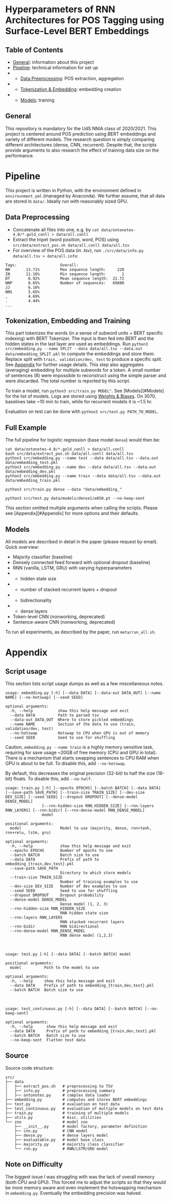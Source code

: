 # Hyperparameters of RNN Architectures for POS Tagging using Surface-Level BERT Embeddings

## Table of Contents

- [General](#General): information about this project
- [Pipeline](#Pipeline): technical information for set up
- - [Data Preprocessing](##Data-Preprocessing): POS extraction, aggregation
- - [Tokenization & Embedding](##Tokenization-&-Embedding): embedding creation
- - [Models](##Models): training

## General

This repository is mandatory for the UdS NNIA class of 2020/2021. This project is centered around POS prediction using BERT embeddings and variety of different models. The research question is simply comparing different architectures (dense, CNN, recurrent). Despite that, the scripts provide arguments to also research the effect of training data size on the performance.

# Pipeline

This project is written in Python, with the environment defined in `envirovnment.yml` (managed by Anaconda). We further assume, that all data are stored in `data/`. Ideally run with reasonably sized GPU.

## Data Preprocessing

- Concatenate all files into one, e.g. by `cat data/ontonetes-4.0/*.gold_conll > data/all.conll`
- Extract the tripet (word position, word, POS) using `src/data/extract_pos.sh data/all.conll data/all.tsv`
- For overview of the POS data (in .tsv), run `./src/data/info.py data/all.tsv > data/all.info`:

```
Tags:                   Overall:
NN       13.71%         Max sequence length:     228
IN       11.16%         Min sequence length:       1
DT        8.92%         Mean sequence length:  21.72
NNP       8.65%         Number of sequences:   69880
JJ        6.16%
NNS       5.65%
,         4.69%
.         4.44%
...
```

## Tokenization, Embedding and Training

This part tokenizes the words (in a sense of subword units + BERT specific indexing) with BERT Tokenizer. The input is then fed into BERT and the hidden states in the last layer are used as embeddings. Run `python3 src/embedding.py --name SPLIT --data data/all.tsv --data.out data/embedding_SPLIT.pkl` to compute the embeddings and store them. Replace split with `train, validation/dev, test` to produce a specific split. See [Appendix](#Appendix) for further usage details. This step also aggregates (averaging) embedding for multiple subwords for a token. A small number of sentences (8) were impossible to reconstruct using the simple parser and were discarded. The total number is reported by this script.

To train a model, run `python3 src/train.py MODEL"`. See [Models][#Models] for the list of models. Logs are stored using [Weights & Biases](https://wandb.ai/). On 3070, baselines take ~10 min to train, while for recurrent models it is ~1.5 hr.

Evaluation on test can be done with `python3 src/test.py PATH_TO_MODEL`.

## Full Example

The full pipeline for logistic regression (base model `dense`) would then be:

```
cat data/ontonetes-4.0/*.gold_conll > data/all.conll
bash src/data/extract_pos.sh data/all.conll data/all.tsv
python3 src/embedding.py --name test --data data/all.tsv --data.out data/embedding_test.pkl
python3 src/embedding.py --name dev --data data/all.tsv --data.out data/embedding_dev.pkl
python3 src/embedding.py --name train --data data/all.tsv --data.out data/embedding_train.pkl

python3 src/train.py dense --data "data/embedding_"

python3 src/test.py data/models/dense1/e050.pt --no-keep-sent
```

This section omitted multiple arguments when calling the scripts. Please see [Appendix][#Appendix] for more options and their defaults.

## Models

All models are described in detail in the paper (please request by email). Quick overview:

- Majority classifier (baseline)
- Densely connected feed forward with optional dropout (baseline)
- RNN (vanilla, LSTM, GRU) with varying hyperparameters
- - hidden state size
- - number of stacked recurrent layers + dropout
- - bidirectionality
- - dense layers
- Token-level CNN (nonworking, deprecated)
- Sentence-aware CNN (nonworking, deprecated)

To run all experiments, as described by the paper, run `meta/run_all.sh`.

# Appendix

## Script usage

This section lists script usage dumps as well as a few miscellaneous notes.

```
usage: embedding.py [-h] [--data DATA] [--data-out DATA_OUT] [--name NAME] [--no-hotswap] [--seed SEED]

optional arguments:
  -h, --help           show this help message and exit
  --data DATA          Path to parsed tsv
  --data-out DATA_OUT  Where to store pickled embeddings
  --name NAME          Section of the data to use (train, validation/dev, test)
  --no-hotswap         Hotswap to CPU when GPU is out of memory
  --seed SEED          Seed to use for shuffling
```

Caution, `embedding.py --name train` is a highly memory sensitive task, requiring for save usage ~20GB of free memory (CPU and GPU in total). There is a mechanism that starts swapping sentences to CPU RAM when GPU is about to be full. To disable this, add `--no-hotswap`.

By default, this decreases the original precision (32-bit) to half the size (16-bit) floats. To disable this, add `--no-half`. 

```
usage: train.py [-h] [--epochs EPOCHS] [--batch BATCH] [--data DATA] [--save-path SAVE_PATH] [--train-size TRAIN_SIZE] [--dev-size DEV_SIZE] [--seed SEED] [--dropout DROPOUT] [--dense-model DENSE_MODEL]
                [--rnn-hidden-size RNN_HIDDEN_SIZE] [--rnn-layers RNN_LAYERS] [--rnn-bidir] [--rnn-dense-model RNN_DENSE_MODEL]
                model

positional arguments:
  model                 Model to use (majority, dense, rnn+tanh, rnn+relu, lstm, gru)

optional arguments:
  -h, --help            show this help message and exit
  --epochs EPOCHS       Number of epochs to use
  --batch BATCH         Batch size to use
  --data DATA           Prefix of path to embedding_{train,dev,test}.pkl
  --save-path SAVE_PATH
                        Directory to which store models
  --train-size TRAIN_SIZE
                        Number of training examples to use
  --dev-size DEV_SIZE   Number of dev examples to use
  --seed SEED           Seed to use for shuffling
  --dropout DROPOUT     Dropout probability
  --dense-model DENSE_MODEL
                        Dense model (1, 2, 3)
  --rnn-hidden-size RNN_HIDDEN_SIZE
                        RNN hidden state size
  --rnn-layers RNN_LAYERS
                        RNN stacked recurrent layers
  --rnn-bidir           RNN bidirectional
  --rnn-dense-model RNN_DENSE_MODEL
                        RNN dense model (1,2,3)
```

&nbsp;

```
usage: test.py [-h] [--data DATA] [--batch BATCH] model

positional arguments:
  model          Path to the model to use

optional arguments:
  -h, --help     show this help message and exit
  --data DATA    Prefix of path to embedding_{train,dev,test}.pkl
  --batch BATCH  Batch size to use
```

&nbsp;

```
usage: test_continuous.py [-h] [--data DATA] [--batch BATCH] [--no-keep-sent]

optional arguments:
  -h, --help      show this help message and exit
  --data DATA     Prefix of path to embedding_{train,dev,test}.pkl
  --batch BATCH   Batch size to use
  --no-keep-sent  Flatten test data
```

## Source

Source code structure:

```
src/
├── data
│   ├── extract_pos.sh   # preprocessing to TSV
│   ├── info.py          # preprocessing summary
│   ├── ontonotes.py     # complex data loader
├── embedding.py         # computes and stores BERT embeddings
├── test.py              # evaluation on test data
├── test_continuous.py   # evaluation of multiple models on test data
├── train.py             # training of multiple models
├── utils.py             # misc. utilities
└── zoo                  # model zoo
    ├── __init__.py      # model factory, parameter definition
    ├── cnn.py           # CNN model
    ├── dense.py         # dense layers model
    ├── evaluatable.py   # model base class
    ├── majority.py      # majority class classifier
    └── rnn.py           # RNN/LSTM/GRU model
```

## Note on Difficulty

The biggest issue I was struggling with was the lack of overall memory (both CPU and GPU). This forced me to adjust the scripts so that they would be more memory aware and even implement the hotswapping mechanism in `embedding.py`. Eventually the embedding precision was halved.
